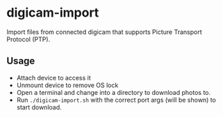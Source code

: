 # digicam-import

Import files from connected digicam that supports Picture Transport Protocol (PTP).

## Usage

- Attach device to access it
- Unmount device to remove OS lock
- Open a terminal and change into a directory to download photos to.
- Run `./digicam-import.sh` with the correct port args (will be shown) to start download.
